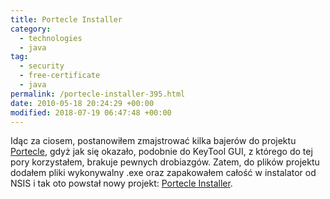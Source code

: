 ```yaml
---
title: Portecle Installer
category:
  - technologies
  - java
tag:
  - security
  - free-certificate
  - java
permalink: /portecle-installer-395.html
date: 2010-05-18 20:24:29 +00:00
modified: 2018-07-19 06:47:48 +00:00
---
```



Idąc za ciosem, postanowiłem zmajstrować kilka bajerów do projektu [Portecle](http://portecle.sourceforge.net/), gdyż jak się okazało, podobnie do KeyTool GUI, z którego do tej pory korzystałem, brakuje pewnych drobiazgów. Zatem, do plików projektu dodałem pliki wykonywalny .exe oraz zapakowałem całość w instalator od NSIS i tak oto powstał nowy projekt: [Portecle Installer](/projects/portecle-installer).
